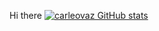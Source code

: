 Hi there 
[![carleovaz GitHub stats](https://github-readme-stats.vercel.app/api?username=carleovaz)](https://github.com/carleovaz/github-readme-stats)
